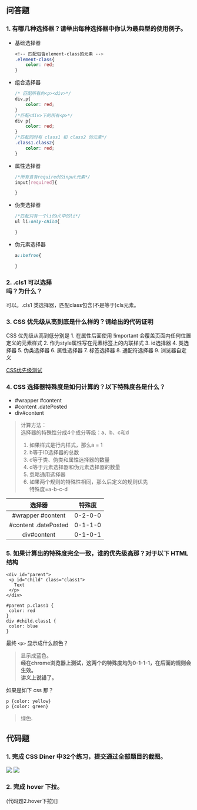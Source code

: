 ## 问答题
### 1. 有哪几种选择器？请举出每种选择器中你认为最典型的使用例子。  
* 基础选择器
  ```CSS
  <!-- 匹配包含element-class的元素 -->
  .element-class{
      color: red;
  }
  ```
* 组合选择器
  ```CSS
  /* 匹配所有的<p><div>*/
  div,p{
      color: red;
  }
  /*匹配<div>下的所有<p>*/
  div p{
      color: red;
  }
  /*匹配同时有 class1 和 class2 的元素*/
  .class1.class2{
      color: red;
  }
  ```
* 属性选择器
  ```CSS
  /*所有含有required的input元素*/
  input[required]{

  }

  ```
* 伪类选择器
  ```CSS
  /*匹配只有一个li的ul中的li*/
  ul li:only-child{

  }
  ```
* 伪元素选择器
  ```CSS
  a::befroe{

  }
  ```

### 2. .cls1 可以选择 <div class="cls1 cls2"></div>吗？为什么？  
可以。.cls1 类选择器，匹配class包含(不是等于)cls元素。

### 3. CSS 优先级从高到底是什么样的？请给出的代码证明  
CSS 优先级从高到低分别是
    1. 在属性后面使用 !important 会覆盖页面内任何位置定义的元素样式
    2. 作为style属性写在元素标签上的内联样式
    3. id选择器
    4. 类选择器
    5. 伪类选择器
    6. 属性选择器
    7. 标签选择器
    8. 通配符选择器
    9. 浏览器自定义  

[CSS优先级测试]()  

### 4. CSS 选择器特殊度是如何计算的？以下特殊度各是什么？  
* #wrapper #content
* #content .datePosted
* div#content  
>计算方法：  
>选择器的特殊性分成4个成分等级：a、b、c和d  
>1. 如果样式是行内样式，那么a = 1  
>2. b等于ID选择器的总数  
>3. c等于类、伪类和属性选择器的数量  
>4. d等于元素选择器和伪元素选择器的数量  
>5. 忽略通用选择器  
>6. 如果两个规则的特殊性相同，那么后定义的规则优先  
>特殊度=a-b-c-d

|        选择器        | 特殊度  |
| :------------------: | :-----: |
|  #wrapper #content   | 0-2-0-0 |
| #content .datePosted | 0-1-1-0 |
|     div#content      | 0-1-0-1 |

### 5. 如果计算出的特殊度完全一致，谁的优先级高那？对于以下 HTML 结构  
```
<div id="parent">
 <p id="child" class="class1">
   Text
 </p>
</div>
```
```
#parent p.class1 {
 color: red
}
div #child.class1 {
 color: blue
}
```
最终 `<p>` 显示成什么颜色？  
>显示成蓝色。  
**经在chrome浏览器上测试，这两个的特殊度均为0-1-1-1，在后面的规则会生效。**  
**讲义上说错了。**

如果是如下 css 那？
```
p {color: yellow}
p {color: green}
```
>绿色.  

## 代码题
### 1. 完成 CSS Diner 中32个练习，提交通过全部题目的截图。
![](https://work.mafengshe.com/static/upload/article/pic1566371106512.jpg)
![](https://work.mafengshe.com/static/upload/article/pic1566371152695.jpg)
### 2. 完成 hover 下拉。
(代码题2.hover下拉)[]

